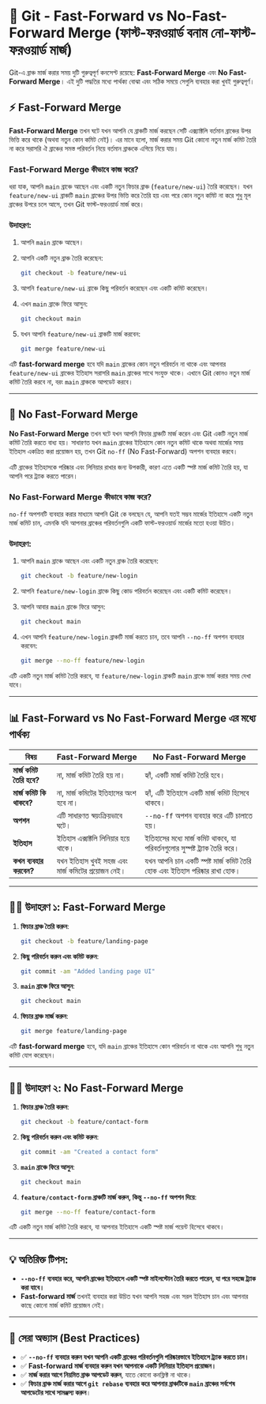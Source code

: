 # 🔄 Git - Fast-Forward vs No-Fast-Forward Merge (ফাস্ট-ফরওয়ার্ড বনাম নো-ফাস্ট-ফরওয়ার্ড মার্জ)

Git-এ ব্রাঞ্চ মার্জ করার সময় দুটি গুরুত্বপূর্ণ কনসেপ্ট রয়েছে: **Fast-Forward Merge** এবং **No Fast-Forward Merge**। এই দুটি পদ্ধতির মধ্যে পার্থক্য বোঝা এবং সঠিক সময়ে সেগুলি ব্যবহার করা খুবই গুরুত্বপূর্ণ।

## ⚡ Fast-Forward Merge

**Fast-Forward Merge** তখন ঘটে যখন আপনি যে ব্রাঞ্চটি মার্জ করছেন সেটি এক্স্যাক্টলি বর্তমান ব্রাঞ্চের উপর ভিত্তি করে থাকে (অথবা নতুন কোন কমিট নেই)। এর মানে হলো, মার্জ করার সময় Git কোনো নতুন মার্জ কমিট তৈরি না করে সরাসরি ঐ ব্রাঞ্চের সমস্ত পরিবর্তন নিয়ে বর্তমান ব্রাঞ্চকে এগিয়ে নিয়ে যায়।

### Fast-Forward Merge কীভাবে কাজ করে?

ধরা যাক, আপনি `main` ব্রাঞ্চে আছেন এবং একটি নতুন ফিচার ব্রাঞ্চ (`feature/new-ui`) তৈরি করেছেন। যখন `feature/new-ui` ব্রাঞ্চটি `main` ব্রাঞ্চের উপর ভিত্তি করে তৈরি হয় এবং পরে কোন নতুন কমিট না করে শুধু মূল ব্রাঞ্চের উপরে চলে আসে, তখন Git ফাস্ট-ফরওয়ার্ড মার্জ করে।

### উদাহরণ:

1. আপনি `main` ব্রাঞ্চে আছেন।
2. আপনি একটি নতুন ব্রাঞ্চ তৈরি করেছেন:

    ```bash
    git checkout -b feature/new-ui
    ```

3. আপনি `feature/new-ui` ব্রাঞ্চে কিছু পরিবর্তন করেছেন এবং একটি কমিট করেছেন।
4. এখন `main` ব্রাঞ্চে ফিরে আসুন:

    ```bash
    git checkout main
    ```

5. যখন আপনি `feature/new-ui` ব্রাঞ্চটি মার্জ করবেন:

    ```bash
    git merge feature/new-ui
    ```

এটি **fast-forward merge** হবে যদি `main` ব্রাঞ্চের কোন নতুন পরিবর্তন না থাকে এবং আপনার `feature/new-ui` ব্রাঞ্চের ইতিহাস সরাসরি `main` ব্রাঞ্চের সাথে সংযুক্ত থাকে। এখানে Git কোনও নতুন মার্জ কমিট তৈরি করবে না, বরং `main` ব্রাঞ্চকে আপডেট করবে।

---

## 🚧 No Fast-Forward Merge

**No Fast-Forward Merge** তখন ঘটে যখন আপনি ফিচার ব্রাঞ্চটি মার্জ করেন এবং Git একটি নতুন মার্জ কমিট তৈরি করতে বাধ্য হয়। সাধারণত যখন `main` ব্রাঞ্চের ইতিহাসে কোন নতুন কমিট থাকে অথবা মার্জের সময় ইতিহাস একত্রিত করা প্রয়োজন হয়, তখন Git `no-ff` (No Fast-Forward) অপশন ব্যবহার করবে।

এটি ব্রাঞ্চের ইতিহাসকে পরিষ্কার এবং লিনিয়ার রাখার জন্য উপকারী, কারণ এতে একটি স্পষ্ট মার্জ কমিট তৈরি হয়, যা আপনি পরে ট্র্যাক করতে পারেন।

### No Fast-Forward Merge কীভাবে কাজ করে?

`no-ff` অপশনটি ব্যবহার করার মাধ্যমে আপনি Git কে বলছেন যে, আপনি যতই সম্ভব মার্জের ইতিহাসে একটি নতুন মার্জ কমিট চান, এমনকি যদি আপনার ব্রাঞ্চের পরিবর্তনগুলি একটি ফাস্ট-ফরওয়ার্ড মার্জের মতো হওয়া উচিত।

### উদাহরণ:

1. আপনি `main` ব্রাঞ্চে আছেন এবং একটি নতুন ব্রাঞ্চ তৈরি করেছেন:

    ```bash
    git checkout -b feature/new-login
    ```

2. আপনি `feature/new-login` ব্রাঞ্চে কিছু কোড পরিবর্তন করেছেন এবং একটি কমিট করেছেন।
3. আপনি আবার `main` ব্রাঞ্চে ফিরে আসুন:

    ```bash
    git checkout main
    ```

4. এখন আপনি `feature/new-login` ব্রাঞ্চটি মার্জ করতে চান, তবে আপনি `--no-ff` অপশন ব্যবহার করবেন:

    ```bash
    git merge --no-ff feature/new-login
    ```

এটি একটি নতুন মার্জ কমিট তৈরি করবে, যা `feature/new-login` ব্রাঞ্চটি `main` ব্রাঞ্চে মার্জ করার সময় দেখা যাবে।

---

## 📊 Fast-Forward vs No Fast-Forward Merge এর মধ্যে পার্থক্য

| **বিষয়**                 | **Fast-Forward Merge**                                      | **No Fast-Forward Merge**                                  |
|--------------------------|------------------------------------------------------------|------------------------------------------------------------|
| **মার্জ কমিট তৈরি হবে?**   | না, মার্জ কমিট তৈরি হয় না।                                 | হ্যাঁ, একটি মার্জ কমিট তৈরি হবে।                           |
| **মার্জ কমিট কি থাকবে?**   | না, মার্জ কমিটের ইতিহাসের অংশ হবে না।                      | হ্যাঁ, এটি ইতিহাসে একটি মার্জ কমিট হিসেবে থাকবে।           |
| **অপশন**                 | এটি সাধারণত স্বয়ংক্রিয়ভাবে ঘটে।                             | `--no-ff` অপশন ব্যবহার করে এটি চালাতে হয়।                   |
| **ইতিহাস**                | ইতিহাস এক্সাক্টলি লিনিয়ার হয়ে থাকে।                         | ইতিহাসের মধ্যে মার্জ কমিট থাকবে, যা পরিবর্তনগুলোর সুস্পষ্ট ট্র্যাক তৈরি করে। |
| **কখন ব্যবহার করবেন?**    | যখন ইতিহাস খুবই সহজ এবং মার্জ কমিটের প্রয়োজন নেই।        | যখন আপনি চান একটি স্পষ্ট মার্জ কমিট তৈরি হোক এবং ইতিহাস পরিষ্কার রাখা হোক। |

---

## 🧑‍💻 উদাহরণ ১: Fast-Forward Merge

1. **ফিচার ব্রাঞ্চ তৈরি করুন**:

    ```bash
    git checkout -b feature/landing-page
    ```

2. **কিছু পরিবর্তন করুন এবং কমিট করুন**:

    ```bash
    git commit -am "Added landing page UI"
    ```

3. **`main` ব্রাঞ্চে ফিরে আসুন**:

    ```bash
    git checkout main
    ```

4. **ফিচার ব্রাঞ্চ মার্জ করুন**:

    ```bash
    git merge feature/landing-page
    ```

এটি **fast-forward merge** হবে, যদি `main` ব্রাঞ্চের ইতিহাসে কোন পরিবর্তন না থাকে এবং আপনি শুধু নতুন কমিট যোগ করেছেন।

---

## 🧑‍💻 উদাহরণ ২: No Fast-Forward Merge

1. **ফিচার ব্রাঞ্চ তৈরি করুন**:

    ```bash
    git checkout -b feature/contact-form
    ```

2. **কিছু পরিবর্তন করুন এবং কমিট করুন**:

    ```bash
    git commit -am "Created a contact form"
    ```

3. **`main` ব্রাঞ্চে ফিরে আসুন**:

    ```bash
    git checkout main
    ```

4. **`feature/contact-form` ব্রাঞ্চটি মার্জ করুন, কিন্তু `--no-ff` অপশন দিয়ে**:

    ```bash
    git merge --no-ff feature/contact-form
    ```

এটি একটি নতুন মার্জ কমিট তৈরি করবে, যা আপনার ইতিহাসে একটি স্পষ্ট মার্জ পয়েন্ট হিসেবে থাকবে।

---

## 💡 অতিরিক্ত টিপস:

- **`--no-ff` ব্যবহার করে, আপনি ব্রাঞ্চের ইতিহাসে একটি স্পষ্ট মাইলস্টোন তৈরি করতে পারেন, যা পরে সহজে ট্র্যাক করা যাবে।**
- **Fast-forward মার্জ** তখনই ব্যবহার করা উচিত যখন আপনি সহজ এবং সরল ইতিহাস চান এবং আপনার কাছে কোনো মার্জ কমিট প্রয়োজন নেই।

---

## 🎯 সেরা অভ্যাস (Best Practices)

- ✅ **`--no-ff` ব্যবহার করুন যখন আপনি একটি ব্রাঞ্চের পরিবর্তনগুলি পরিষ্কারভাবে ইতিহাসে ট্র্যাক করতে চান।**
- ✅ **Fast-forward মার্জ ব্যবহার করুন যখন আপনাকে একটি লিনিয়ার ইতিহাস প্রয়োজন।**
- ✅ **মার্জ করার আগে নিয়মিত ব্রাঞ্চ আপডেট করুন**, যাতে কোনো কনফ্লিক্ট না থাকে।
- ✅ **ফিচার ব্রাঞ্চ মার্জ করার আগে `git rebase` ব্যবহার করে আপনার ব্রাঞ্চটিকে `main` ব্রাঞ্চের সর্বশেষ আপডেটের সাথে সামঞ্জস্য করুন**।
